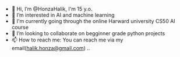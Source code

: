 - 👋 Hi, I’m @HonzaHalik, I'm 15 y.o.
- 👀 I’m interested in AI and machine learning
- 🌱 I'm currently going through the online Harward university CS50 AI course
- 💞️ I’m looking to collaborate on begginner grade python projects
- 📫 How to reach me: You can reach me via my email(halik.honza@gmail.com)
..
<!---
HonzaHalik/HonzaHalik is a ✨ special ✨ repository because its `README.md` (this file) appears on your GitHub profile.
You can click the Preview link to take a look at your changes.
--->

